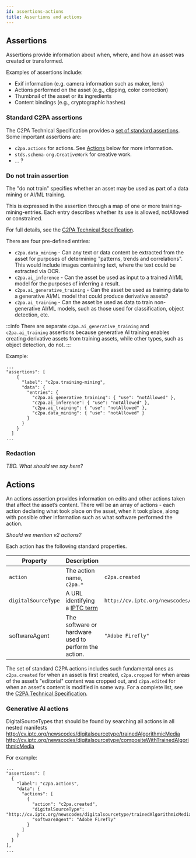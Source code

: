 ```yaml
---
id: assertions-actions
title: Assertions and actions
---
```


## Assertions

Assertions provide information about when, where, and how an asset was created or transformed. 

Examples of assertions include:

- Exif information (e.g. camera information such as maker, lens)
- Actions performed on the asset (e.g., clipping, color correction)
- Thumbnail of the asset or its ingredients
- Content bindings (e.g., cryptographic hashes)

### Standard C2PA assertions

The C2PA Technical Specification provides a [set of standard assertions](https://c2pa.org/specifications/specifications/1.3/specs/C2PA_Specification.html#_standard_c2pa_assertion_summary).   Some important assertions are:
- `c2pa.actions` for actions. See [Actions](#actions) below for more information.
- `stds.schema-org.CreativeWork` for creative work. 
- ... ?

### Do not train assertion

The "do not train" specifies whether an asset may be used as part of a data mining or AI/ML training. 

This is expressed in the assertion through a map of one or more training-mining-entries. Each entry describes whether its use is allowed, notAllowed or constrained.

For full details, see the [C2PA Technical Specification](https://c2pa.org/specifications/specifications/1.3/specs/C2PA_Specification.html#_training_and_data_mining).

There are four pre-defined entries:

- `c2pa.data_mining` - Can any text or data content be extracted from the asset for purposes of determining "patterns, trends and correlations". This would include images containing text, where the text could be extracted via OCR.
- `c2pa.ai_inference` - Can the asset be used as input to a trained AI/ML model for the purposes of inferring a result.
- `c2pa.ai_generative_training` - Can the asset be used as training data to a generative AI/ML model that could produce derivative assets?
- `c2pa.ai_training` - Can the asset be used as data to train non-generative AI/ML models, such as those used for classification, object detection, etc.

:::info
There are separate `c2pa.ai_generative_training` and `c2pa.ai_training` assertions because generative AI training enables creating derivative assets from training assets, while other types, such as object detection, do not.
:::

Example:

```
...
"assertions": [
    {
      "label": "c2pa.training-mining",
      "data": {
        "entries": {
          "c2pa.ai_generative_training": { "use": "notAllowed" },
          "c2pa.ai_inference": { "use": "notAllowed" },
          "c2pa.ai_training": { "use": "notAllowed" },
          "c2pa.data_mining": { "use": "notAllowed" }
        }
      }
    }
  ]
...
```


### Redaction

_TBD.  What should we say here?_

## Actions

An actions assertion provides information on edits and other actions taken that affect the asset’s content. There will be an array of actions - each action declaring what took place on the asset, when it took place, along with possible other information such as what software performed the action.

_Should we mention v2 actions?_

Each action has the following standard properties.

| Property | Description | Example |
|---|---|---|
| `action` | The action name, `c2pa.*` | `c2pa.created` |
| `digitalSourceType` | A URL identifying a [IPTC term](https://cv.iptc.org/newscodes/digitalsourcetype/)  | `http://cv.iptc.org/newscodes/digitalsourcetype/compositeWithTrainedAlgorithmicMedia` |
| softwareAgent | The software or hardware used to perform the action. | `"Adobe Firefly"` |



The set of standard C2PA actions includes such fundamental ones as `c2pa.created` for when an asset is first created, `c2pa.cropped` for when areas of the asset’s "editorial" content was cropped out, and `c2pa.edited` for when an asset's content is modified in some way.  For a complete list, see the [C2PA Technical Specification](https://c2pa.org/specifications/specifications/1.3/specs/C2PA_Specification.html#_actions).

### Generative AI actions

DigitalSourceTypes that should be found by searching all actions in all nested manifests
http://cv.iptc.org/newscodes/digitalsourcetype/trainedAlgorithmicMedia
http://cv.iptc.org/newscodes/digitalsourcetype/compositeWithTrainedAlgorithmicMedia

For example:

```
...
"assertions": [
  {
    "label": "c2pa.actions",
    "data": {
      "actions": [
        {
          "action": "c2pa.created",
          "digitalSourceType": "http://cv.iptc.org/newscodes/digitalsourcetype/trainedAlgorithmicMedia",
          "softwareAgent": "Adobe Firefly"
        }
      ]
    }
  }
],
...
```